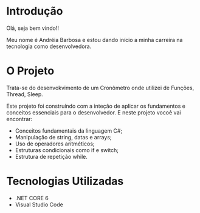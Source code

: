 # Introdução

Olá, seja bem vindo!!

Meu nome é Andréia Barbosa e estou dando início a minha carreira na tecnologia como desenvolvedora.   



# O Projeto

Trata-se do desenvokvimento de um Cronômetro onde utilizei de Funções, Thread, Sleep. 


Este projeto foi construíndo com a inteção de aplicar os fundamentos e conceitos essenciais para o desenvolvedor. E neste projeto vocoê vai encontrar:

- Conceitos fundamentais da linguagem C#;
- Manipulação de string, datas e arrays;
- Uso de operadores aritméticos;
- Estruturas condicionais como if e switch;
- Estrutura de repetição while. 





# Tecnologias Utilizadas

- .NET CORE 6 
- Visual Studio Code
